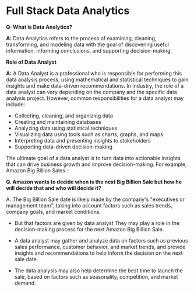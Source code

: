 # Full Stack Data Analytics

**Q: What is Data Analytics?**

**A:** Data Analytics refers to the process of examining, cleaning, transforming, and modeling data with the goal of discovering useful information, informing conclusions, and supporting decision-making.

**Role of Data Analyst**

**A:** A Data Analyst is a professional who is responsible for performing this data analysis process, using mathematical and statistical techniques to gain insights and make data-driven recommendations. In industry, the role of a data analyst can vary depending on the company and the specific data analysis project. However, common responsibilities for a data analyst may include:

- Collecting, cleaning, and organizing data
- Creating and maintaining databases
- Analyzing data using statistical techniques
- Visualizing data using tools such as charts, graphs, and maps
- Interpreting data and presenting insights to stakeholders
- Supporting data-driven decision-making

The ultimate goal of a data analyst is to turn data into actionable insights that can drive business growth and improve decision-making. For example, Amazon Big Billion Sales :


**Q. Amazon wants to decide when is the next Big Billion Sale but how he will decide that and who will decide it?**

A. The Big Billion Sale date is likely made by the company's "executives or management team", taking into account factors such as sales trends, company goals, and market conditions.

- But that factors are given by data analyst They may play a role in the decision-making process for the next Amazon Big Billion Sale. 

- A data analyst may gather and analyze data on factors such as previous sales performance, customer behavior, and market trends, and provide insights and recommendations to help inform the decision on the next sale date.

- The data analysis may also help determine the best time to launch the sale, based on factors such as seasonality, competition, and market demand.
